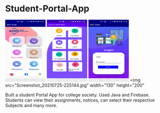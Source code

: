 # Student-Portal-App
<img src="Screenshot_20210725-225118.jpg" width="130" height="200" /> <img src="Screenshot_20210725-225044.jpg" width="130" height="200" /> <img src="Screenshot_20210725-225127.jpg" width="130" height="200" /> <img src="Screenshot_20210725-225144.jpg" width="130" height="200"  



Built a student Portal App for college society.
Used Java and Firebase. 
Students can view their assignments, notices, can select their respective Subjects and many more.
